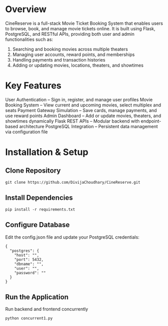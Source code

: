 # Overview
CineReserve is a full-stack Movie Ticket Booking System that enables users to browse, book, and manage movie tickets online.
It is built using Flask, PostgreSQL, and RESTful APIs, providing both user and admin functionalities such as:
1. Searching and booking movies across multiple theaters
2. Managing user accounts, reward points, and memberships
3. Handling payments and transaction histories
4. Adding or updating movies, locations, theaters, and showtimes

# Key Features
User Authentication – Sign in, register, and manage user profiles
Movie Booking System – View current and upcoming movies, select multiplex and seats
Payment Gateway Simulation – Save cards, manage payments, and use reward points
Admin Dashboard – Add or update movies, theaters, and showtimes dynamically
Flask REST APIs – Modular backend with endpoint-based architecture
PostgreSQL Integration – Persistent data management via configuration file

# Installation & Setup
## Clone Repository
```
git clone https://github.com/DivijaChoudhary/CineReserve.git
```
## Install Dependencies
```
pip install -r requirements.txt
```
## Configure Database
Edit the config.json file and update your PostgreSQL credentials:
```
{
  "postgres": {
    "host": "",
    "port": 5432,
    "dbname": "",
    "user": "",
    "password": ""
  }
}
```
## Run the Application
Run backend and frontend concurrently
```
python concurrent1.py
```

